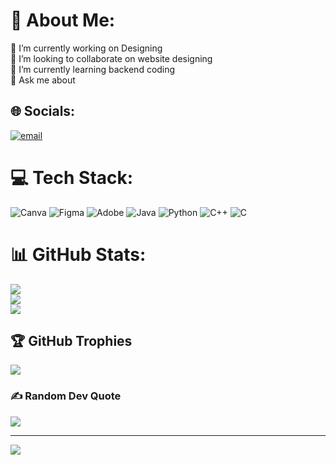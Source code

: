 # 💫 About Me:
🔭 I’m currently working on Designing<br>👯 I’m looking to collaborate on website designing<br>🌱 I’m currently learning backend coding<br>💬 Ask me about


## 🌐 Socials:
[![email](https://img.shields.io/badge/Email-D14836?logo=gmail&logoColor=white)](mailto:catherine.maria.official@gmail.com) 

# 💻 Tech Stack:
![Canva](https://img.shields.io/badge/Canva-%2300C4CC.svg?style=for-the-badge&logo=Canva&logoColor=white) ![Figma](https://img.shields.io/badge/figma-%23F24E1E.svg?style=for-the-badge&logo=figma&logoColor=white) ![Adobe](https://img.shields.io/badge/adobe-%23FF0000.svg?style=for-the-badge&logo=adobe&logoColor=white) ![Java](https://img.shields.io/badge/java-%23ED8B00.svg?style=for-the-badge&logo=openjdk&logoColor=white) ![Python](https://img.shields.io/badge/python-3670A0?style=for-the-badge&logo=python&logoColor=ffdd54) ![C++](https://img.shields.io/badge/c++-%2300599C.svg?style=for-the-badge&logo=c%2B%2B&logoColor=white) ![C](https://img.shields.io/badge/c-%2300599C.svg?style=for-the-badge&logo=c&logoColor=white)
# 📊 GitHub Stats:
![](https://github-readme-stats.vercel.app/api?username=catherinemariahenry&theme=dark&hide_border=false&include_all_commits=true&count_private=true)<br/>
![](https://nirzak-streak-stats.vercel.app/?user=catherinemariahenry&theme=dark&hide_border=false)<br/>
![](https://github-readme-stats.vercel.app/api/top-langs/?username=catherinemariahenry&theme=dark&hide_border=false&include_all_commits=true&count_private=true&layout=compact)

## 🏆 GitHub Trophies
![](https://github-profile-trophy.vercel.app/?username=catherinemariahenry&theme=radical&no-frame=false&no-bg=true&margin-w=4)

### ✍️ Random Dev Quote
![](https://quotes-github-readme.vercel.app/api?type=horizontal&theme=radical)

---
[![](https://visitcount.itsvg.in/api?id=catherinemariahenry&icon=0&color=0)](https://visitcount.itsvg.in)

<!-- Proudly created with GPRM ( https://gprm.itsvg.in ) -->
